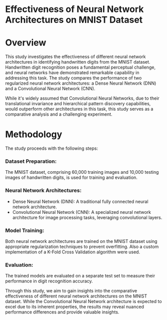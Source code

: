 # Effectiveness of Neural Network Architectures on MNIST Dataset

# Overview
This study investigates the effectiveness of different neural network architectures in identifying handwritten digits from the MNIST dataset. Handwritten digit recognition poses a fundamental perceptual challenge, and neural networks have demonstrated remarkable capability in addressing this task. The study compares the performance of two regularized neural network architectures: a Dense Neural Network (DNN) and a Convolutional Neural Network (CNN).

While it's widely assumed that Convolutional Neural Networks, due to their translational invariance and hierarchical pattern discovery capabilities, would outperform other architectures in this task, this study serves as a comparative analysis and a challenging experiment.

# Methodology
The study proceeds with the following steps:

### Dataset Preparation:
The MNIST dataset, comprising 60,000 training images and 10,000 testing images of handwritten digits, is used for training and evaluation.

### Neural Network Architectures:

* Dense Neural Network (DNN): A traditional fully connected neural network architecture.
* Convolutional Neural Network (CNN): A specialized neural network architecture for image processing tasks, leveraging convolutional layers.

### Model Training: 
Both neural network architectures are trained on the MNIST dataset using appropriate regularization techniques to prevent overfitting. Also a custom implementation of a K-Fold Cross Validation algorithm were used.

### Evaluation: 
The trained models are evaluated on a separate test set to measure their performance in digit recognition accuracy.

Through this study, we aim to gain insights into the comparative effectiveness of different neural network architectures on the MNIST dataset. While the Convolutional Neural Network architecture is expected to excel due to its inherent properties, the results may reveal nuanced performance differences and provide valuable insights.
